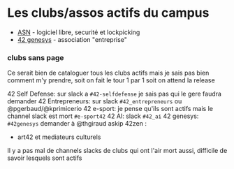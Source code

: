 <!-- TITLE: Clubs -->
<!-- SUBTITLE: A quick summary of Clubs -->

# Les clubs/assos actifs du campus
- [ASN](/campus-paris/clubs/asn) - logiciel libre, securité et lockpicking
- [42 genesys](/campus-paris/clubs/42genesys) - association "entreprise"

### clubs sans page

Ce serait bien de cataloguer tous les clubs actifs mais je sais pas bien comment m'y prendre, soit on fait le tour 1 par 1 soit on attend la release

42 Self Defense: sur slack a `#42-selfdefense` je sais pas qui le gere faudra demander
42 Entrepreneurs: sur slack `#42_entrepreneurs` ou @pgerbaud/@kprimicerio
42 e-sport: je pense qu'ils sont actifs mais le channel slack est mort `#e-sport42`
42 AI: slack `#42_ai`
42 genesys: `#42genesys` demander à @thgiraud askip
42zen : 

+ art42 et mediateurs culturels



Il y a pas mal de channels slacks de clubs qui ont l'air mort aussi, difficile de savoir lesquels sont actifs